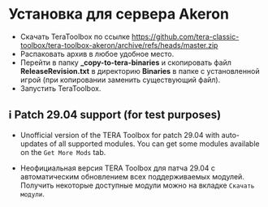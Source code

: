 # Установка для сервера Akeron

* Скачать TeraToolbox по ссылке https://github.com/tera-classic-toolbox/tera-toolbox-akeron/archive/refs/heads/master.zip
* Распаковать архив в любое удобное место.
* Перейти в папку **_copy-to-tera-binaries** и скопировать файл **ReleaseRevision.txt** в директорию **Binaries** в папке с установленной игрой (при копировании заменить существующий файл).
* Запустить TeraToolbox.

## :information_source: Patch 29.04 support (for test purposes)

* Unofficial version of the TERA Toolbox for patch 29.04 with auto-updates of all supported modules. You can get some modules available on the `Get More Mods` tab.

* Неофициальная версия TERA Toolbox для патча 29.04 с автоматическим обновлением всех поддерживаемых модулей. Получить некоторые доступные модули можно на вкладке `Скачать модули`.
